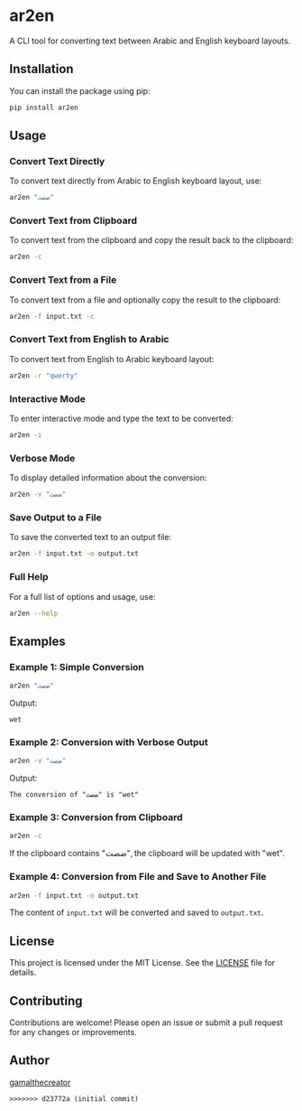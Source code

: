 # ar2en

A CLI tool for converting text between Arabic and English keyboard layouts.

## Installation

You can install the package using pip:

```sh
pip install ar2en
```

## Usage

### Convert Text Directly

To convert text directly from Arabic to English keyboard layout, use:

```sh
ar2en "ضصث"
```

### Convert Text from Clipboard

To convert text from the clipboard and copy the result back to the clipboard:

```sh
ar2en -c
```

### Convert Text from a File

To convert text from a file and optionally copy the result to the clipboard:

```sh
ar2en -f input.txt -c
```

### Convert Text from English to Arabic

To convert text from English to Arabic keyboard layout:

```sh
ar2en -r "qwerty"
```

### Interactive Mode

To enter interactive mode and type the text to be converted:

```sh
ar2en -i
```

### Verbose Mode

To display detailed information about the conversion:

```sh
ar2en -v "ضصث"
```

### Save Output to a File

To save the converted text to an output file:

```sh
ar2en -f input.txt -o output.txt
```

### Full Help

For a full list of options and usage, use:

```sh
ar2en --help
```

## Examples

### Example 1: Simple Conversion

```sh
ar2en "ضصث"
```

Output:

```
wet
```

### Example 2: Conversion with Verbose Output

```sh
ar2en -v "ضصث"
```

Output:

```
The conversion of "ضصث" is "wet"
```

### Example 3: Conversion from Clipboard

```sh
ar2en -c
```

If the clipboard contains "ضصث", the clipboard will be updated with "wet".

### Example 4: Conversion from File and Save to Another File

```sh
ar2en -f input.txt -o output.txt
```

The content of `input.txt` will be converted and saved to `output.txt`.

## License

This project is licensed under the MIT License. See the [LICENSE](LICENSE) file for details.

## Contributing

Contributions are welcome! Please open an issue or submit a pull request for any changes or improvements.

## Author

[gamalthecreator](https://github.com/gamalthecreator)
```
>>>>>>> d23772a (initial commit)
